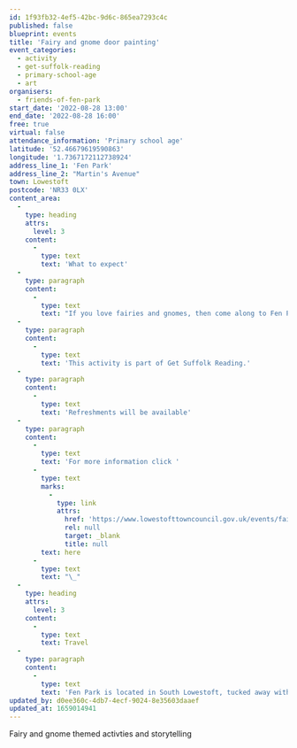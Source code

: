 ```yaml
---
id: 1f93fb32-4ef5-42bc-9d6c-865ea7293c4c
published: false
blueprint: events
title: 'Fairy and gnome door painting'
event_categories:
  - activity
  - get-suffolk-reading
  - primary-school-age
  - art
organisers:
  - friends-of-fen-park
start_date: '2022-08-28 13:00'
end_date: '2022-08-28 16:00'
free: true
virtual: false
attendance_information: 'Primary school age'
latitude: '52.46679619590863'
longitude: '1.7367172112738924'
address_line_1: 'Fen Park'
address_line_2: "Martin's Avenue"
town: Lowestoft
postcode: 'NR33 0LX'
content_area:
  -
    type: heading
    attrs:
      level: 3
    content:
      -
        type: text
        text: 'What to expect'
  -
    type: paragraph
    content:
      -
        type: text
        text: "If you love fairies and gnomes, then come along to Fen Park on the 28th\_August and join the Friends of Fen Park with painting fairy and gnome doors as well as listening to fairy themed storytelling and activities."
  -
    type: paragraph
    content:
      -
        type: text
        text: 'This activity is part of Get Suffolk Reading.'
  -
    type: paragraph
    content:
      -
        type: text
        text: 'Refreshments will be available'
  -
    type: paragraph
    content:
      -
        type: text
        text: 'For more information click '
      -
        type: text
        marks:
          -
            type: link
            attrs:
              href: 'https://www.lowestofttowncouncil.gov.uk/events/fairygnome-door-painting/?date=2022-08-28'
              rel: null
              target: _blank
              title: null
        text: here
      -
        type: text
        text: "\_"
  -
    type: heading
    attrs:
      level: 3
    content:
      -
        type: text
        text: Travel
  -
    type: paragraph
    content:
      -
        type: text
        text: 'Fen Park is located in South Lowestoft, tucked away within the heart of Kirkley. Use NR33 0LX for Sat Navs.'
updated_by: d0ee360c-4db7-4ecf-9024-8e35603daaef
updated_at: 1659014941
---
```

Fairy and gnome themed activties and storytelling
